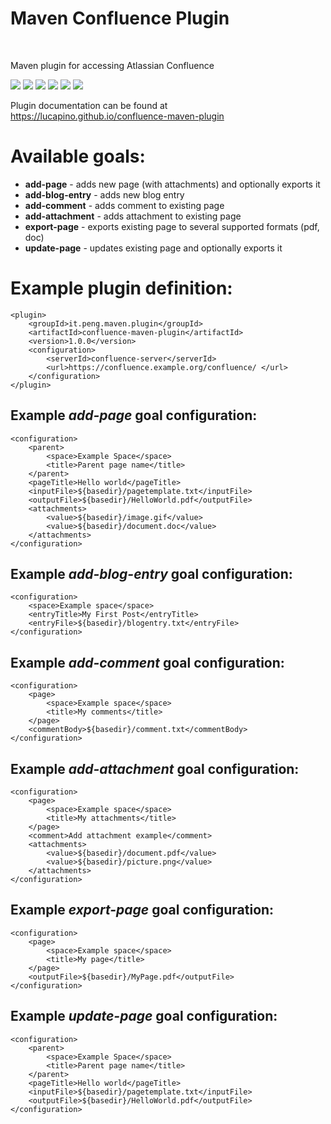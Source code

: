 <h1>Maven Confluence Plugin</h1><br>

Maven plugin for accessing Atlassian Confluence

[![][Build Status img]][Build Status]
[![][Coverage Status img]][Coverage Status]
[![][Dependency Status img]][Dependency Status]
[![][license img]][license]
[![][Maven Central img]][Maven Central]
[![][Javadocs img]][Javadocs]

Plugin documentation can be found at https://lucapino.github.io/confluence-maven-plugin

Available goals:
================
* **add-page** - adds new page (with attachments) and optionally exports it
* **add-blog-entry** - adds new blog entry
* **add-comment** - adds comment to existing page
* **add-attachment** - adds attachment to existing page
* **export-page** - exports existing page to several supported formats (pdf, doc)
* **update-page** - updates existing page and optionally exports it

Example plugin definition:
==========================
    <plugin>
        <groupId>it.peng.maven.plugin</groupId>
        <artifactId>confluence-maven-plugin</artifactId>
        <version>1.0.0</version>
        <configuration>
            <serverId>confluence-server</serverId>
            <url>https://confluence.example.org/confluence/ </url>
        </configuration>
    </plugin>

Example _add-page_ goal configuration:
-------------------------------------
    <configuration>
        <parent>
            <space>Example Space</space>
            <title>Parent page name</title>
        </parent>
        <pageTitle>Hello world</pageTitle>
        <inputFile>${basedir}/pagetemplate.txt</inputFile>
        <outputFile>${basedir}/HelloWorld.pdf</outputFile>
        <attachments>
            <value>${basedir}/image.gif</value>
            <value>${basedir}/document.doc</value>
        </attachments>
    </configuration>

Example _add-blog-entry_ goal configuration:
------------------------------------------
    <configuration>
        <space>Example space</space>
        <entryTitle>My First Post</entryTitle>
        <entryFile>${basedir}/blogentry.txt</entryFile>
    </configuration>

Example _add-comment_ goal configuration:
----------------------------------------
    <configuration>
        <page>
            <space>Example space</space>
            <title>My comments</title>
        </page>
        <commentBody>${basedir}/comment.txt</commentBody>
    </configuration>

Example _add-attachment_ goal configuration:
-------------------------------------------
    <configuration>
        <page>
            <space>Example space</space>
            <title>My attachments</title>
        </page>
        <comment>Add attachment example</comment>
        <attachments>
            <value>${basedir}/document.pdf</value>
            <value>${basedir}/picture.png</value>
        </attachments>
    </configuration>

Example _export-page_ goal configuration:
----------------------------------------
    <configuration>
        <page>
            <space>Example space</space>
            <title>My page</title>
        </page>
        <outputFile>${basedir}/MyPage.pdf</outputFile>
    </configuration>

Example _update-page_ goal configuration:
-------------------------------------
    <configuration>
        <parent>
            <space>Example Space</space>
            <title>Parent page name</title>
        </parent>
        <pageTitle>Hello world</pageTitle>
        <inputFile>${basedir}/pagetemplate.txt</inputFile>
        <outputFile>${basedir}/HelloWorld.pdf</outputFile>
    </configuration>

[Build Status]:https://travis-ci.org/lucapino/confluence-maven-plugin
[Build Status img]:https://travis-ci.org/lucapino/confluence-maven-plugin.svg?branch=master

[Coverage Status]:https://codecov.io/gh/lucapino/confluence-maven-plugin
[Coverage Status img]:https://codecov.io/gh/lucapino/confluence-maven-plugin/branch/master/graph/badge.svg

[Dependency Status]:https://snyk.io/test/github/lucapino/confluence-maven-plugin
[Dependency Status img]:https://snyk.io/test/github/lucapino/confluence-maven-plugin/badge.svg?style=flat

[license]:LICENSE
[license img]:https://img.shields.io/badge/license-Apache%202-blue.svg

[Maven Central]:https://maven-badges.herokuapp.com/maven-central/com.github.lucapino/confluence-maven-plugin
[Maven Central img]:https://maven-badges.herokuapp.com/maven-central/com.github.lucapino/confluence-maven-plugin/badge.svg

[Javadocs]:http://www.javadoc.io/doc/com.github.lucapino/confluence-maven-plugin
[Javadocs img]:http://javadoc.io/badge/com.github.lucapino/confluence-maven-plugin.svg